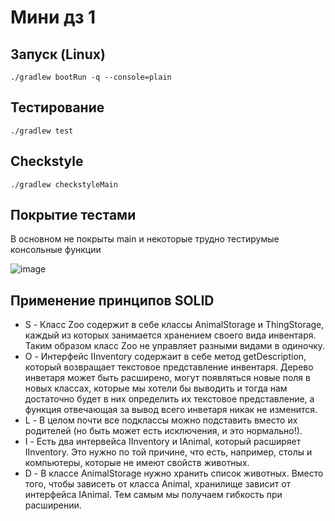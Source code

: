 # Мини дз 1

## Запуск (Linux)
```
./gradlew bootRun -q --console=plain
```

## Тестирование
```
./gradlew test
```

## Checkstyle
```
./gradlew checkstyleMain
```

## Покрытие тестами 
В основном не покрыты main и некоторые трудно тестирумые консольные функции

![image](https://github.com/user-attachments/assets/0ea9083a-2e13-415b-b7f9-dc8718db5940)

## Применение принципов SOLID
- S - Класс Zoo содержит в себе классы AnimalStorage и ThingStorage, каждый из которых занимается хранением своего вида инвентаря. Таким образом класс Zoo не управляет разными видами в одиночку.
- O - Интерфейс IInventory содержаит в себе метод getDescription, который возвращает текстовое представление инвентаря. Дерево инветаря может быть расширено, могут появляться новые поля в новых классах, которые мы хотели бы выводить и тогда нам достаточно будет в них определить их текстовое представление, а функция отвечающая за вывод всего инветаря никак не изменится.
- L - В целом почти все подклассы можно подставить вместо их родителей (но быть может есть исключения, и это нормально!).
- I - Есть два интервейса IInventory и IAnimal, который расширяет IInventory. Это нужно по той причине, что есть, например, столы и компьютеры, которые не имеют свойств животных.
- D - В классе AnimalStorage нужно хранить список животных. Вместо того, чтобы зависеть от класса Animal, хранилище зависит от интерфейса IAnimal. Тем самым мы получаем гибкость при расширении.
